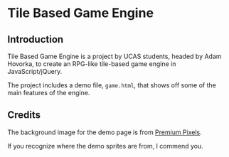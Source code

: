 Tile Based Game Engine
======================


Introduction
------------

Tile Based Game Engine  is a project  by UCAS students,  headed by Adam Hovorka,
to create an RPG-like tile-based game engine in JavaScript/jQuery.

The project includes a demo file,  `game.html`,  that shows off some of the main
features of the engine.


Credits
-------

The background image for the demo page is from [Premium Pixels][premium].

If you recognize where the demo sprites are from, I commend you.

[premium]: http://www.premiumpixels.com/
